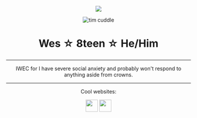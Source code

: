 <!-- nooo... don't look at my raw code >___< -->
<!-- genuinely this is just the madwork of man who usually only uses markdown while attempting html .... -->


 
<div align="center">

<p align="center"><img src="https://komarev.com/ghpvc/?username=cometecti&color=657cc2&style=plastic&label=View+Count!"/></p> 

![tim cuddle](https://github.com/user-attachments/assets/e1635c10-0100-40c6-9bec-16e356e4798b)


# <p align="center">Wes ☆ 8teen ☆ He/Him</p>

***

IWEC for I have severe social anxiety and probably won't respond to anything aside from crowns.

***

<p align="center">Cool websites:

<p align="center"><a href="https://smokepowered.com"><img src="http://smokepowered.com/smoke.gif" height="33"/></a> 
<a href="https://epicblazed.com"><img src="http://smokepowered.com/EpicBlazedButton.png" height="33"/></a>
